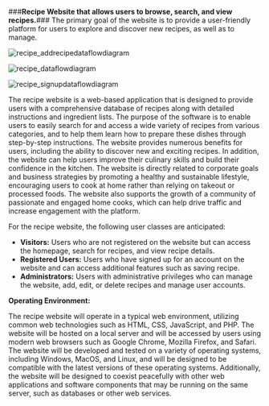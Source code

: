 ###**Recipe Website that allows users to browse, search, and view recipes.**### The primary goal of the website is to provide a user-friendly platform for users to explore and discover new recipes, as well as to manage.


![recipe_addrecipedataflowdiagram](https://github.com/mesumraza1/FlavorFiesta/assets/84703789/69b164ff-f7a2-40f1-a338-aa87098f5b2e)

![recipe_dataflowdiagram](https://github.com/mesumraza1/FlavorFiesta/assets/84703789/eecb6160-380a-4b37-b8a8-cd803626e6e0)

![recipe_signupdataflowdiagram](https://github.com/mesumraza1/FlavorFiesta/assets/84703789/b5bb0b1c-1939-4eb2-87f7-c284b4d8d69e)


The recipe website is a web-based application that is designed to provide users with a comprehensive database of recipes along with detailed instructions and ingredient lists. The purpose of the software is to enable users to easily search for and access a wide variety of recipes from various categories, and to help them learn how to prepare these dishes through step-by-step instructions. The website provides numerous benefits for users, including the ability to discover new and exciting recipes. In addition, the website can help users improve their culinary skills and build their confidence in the kitchen. The website is directly related to corporate goals and business strategies by promoting a healthy and sustainable lifestyle, encouraging users to cook at home rather than relying on takeout or processed foods. The website also supports the growth of a community of passionate and engaged home cooks, which can help drive traffic and increase engagement with the platform.


For the recipe website, the following user classes are anticipated:

- **Visitors:** Users who are not registered on the website but can access the homepage, search for recipes, and view recipe details.
- **Registered Users:** Users who have signed up for an account on the website and can access additional features such as saving recipe.
- **Administrators:** Users with administrative privileges who can manage the website, add, edit, or delete recipes and manage user accounts.


**Operating Environment:**

The recipe website will operate in a typical web environment, utilizing common web technologies such as HTML, CSS, JavaScript, and PHP. The website will be hosted on a local server and will be accessed by users using modern web browsers such as Google Chrome, Mozilla Firefox, and Safari. The website will be developed and tested on a variety of operating systems, including Windows, MacOS, and Linux, and will be designed to be compatible with the latest versions of these operating systems. Additionally, the website will be designed to coexist peacefully with other web applications and software components that may be running on the same server, such as databases or other web services.

